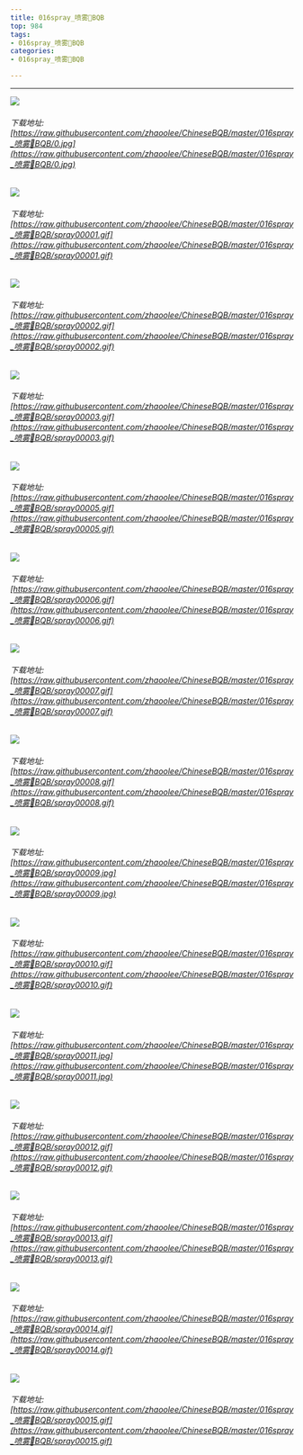 ```yaml
---
title: 016spray_喷雾🚿BQB
top: 984
tags:
- 016spray_喷雾🚿BQB
categories:
- 016spray_喷雾🚿BQB

---
```


------

<!-- more -->

![](https://raw.githubusercontent.com/zhaoolee/ChineseBQB/master/016spray_喷雾🚿BQB/0.jpg)
###### 下载地址:[https://raw.githubusercontent.com/zhaoolee/ChineseBQB/master/016spray_喷雾🚿BQB/0.jpg](https://raw.githubusercontent.com/zhaoolee/ChineseBQB/master/016spray_喷雾🚿BQB/0.jpg)

![](https://raw.githubusercontent.com/zhaoolee/ChineseBQB/master/016spray_喷雾🚿BQB/spray00001.gif)
###### 下载地址:[https://raw.githubusercontent.com/zhaoolee/ChineseBQB/master/016spray_喷雾🚿BQB/spray00001.gif](https://raw.githubusercontent.com/zhaoolee/ChineseBQB/master/016spray_喷雾🚿BQB/spray00001.gif)

![](https://raw.githubusercontent.com/zhaoolee/ChineseBQB/master/016spray_喷雾🚿BQB/spray00002.gif)
###### 下载地址:[https://raw.githubusercontent.com/zhaoolee/ChineseBQB/master/016spray_喷雾🚿BQB/spray00002.gif](https://raw.githubusercontent.com/zhaoolee/ChineseBQB/master/016spray_喷雾🚿BQB/spray00002.gif)

![](https://raw.githubusercontent.com/zhaoolee/ChineseBQB/master/016spray_喷雾🚿BQB/spray00003.gif)
###### 下载地址:[https://raw.githubusercontent.com/zhaoolee/ChineseBQB/master/016spray_喷雾🚿BQB/spray00003.gif](https://raw.githubusercontent.com/zhaoolee/ChineseBQB/master/016spray_喷雾🚿BQB/spray00003.gif)

![](https://raw.githubusercontent.com/zhaoolee/ChineseBQB/master/016spray_喷雾🚿BQB/spray00005.gif)
###### 下载地址:[https://raw.githubusercontent.com/zhaoolee/ChineseBQB/master/016spray_喷雾🚿BQB/spray00005.gif](https://raw.githubusercontent.com/zhaoolee/ChineseBQB/master/016spray_喷雾🚿BQB/spray00005.gif)

![](https://raw.githubusercontent.com/zhaoolee/ChineseBQB/master/016spray_喷雾🚿BQB/spray00006.gif)
###### 下载地址:[https://raw.githubusercontent.com/zhaoolee/ChineseBQB/master/016spray_喷雾🚿BQB/spray00006.gif](https://raw.githubusercontent.com/zhaoolee/ChineseBQB/master/016spray_喷雾🚿BQB/spray00006.gif)

![](https://raw.githubusercontent.com/zhaoolee/ChineseBQB/master/016spray_喷雾🚿BQB/spray00007.gif)
###### 下载地址:[https://raw.githubusercontent.com/zhaoolee/ChineseBQB/master/016spray_喷雾🚿BQB/spray00007.gif](https://raw.githubusercontent.com/zhaoolee/ChineseBQB/master/016spray_喷雾🚿BQB/spray00007.gif)

![](https://raw.githubusercontent.com/zhaoolee/ChineseBQB/master/016spray_喷雾🚿BQB/spray00008.gif)
###### 下载地址:[https://raw.githubusercontent.com/zhaoolee/ChineseBQB/master/016spray_喷雾🚿BQB/spray00008.gif](https://raw.githubusercontent.com/zhaoolee/ChineseBQB/master/016spray_喷雾🚿BQB/spray00008.gif)

![](https://raw.githubusercontent.com/zhaoolee/ChineseBQB/master/016spray_喷雾🚿BQB/spray00009.jpg)
###### 下载地址:[https://raw.githubusercontent.com/zhaoolee/ChineseBQB/master/016spray_喷雾🚿BQB/spray00009.jpg](https://raw.githubusercontent.com/zhaoolee/ChineseBQB/master/016spray_喷雾🚿BQB/spray00009.jpg)

![](https://raw.githubusercontent.com/zhaoolee/ChineseBQB/master/016spray_喷雾🚿BQB/spray00010.gif)
###### 下载地址:[https://raw.githubusercontent.com/zhaoolee/ChineseBQB/master/016spray_喷雾🚿BQB/spray00010.gif](https://raw.githubusercontent.com/zhaoolee/ChineseBQB/master/016spray_喷雾🚿BQB/spray00010.gif)

![](https://raw.githubusercontent.com/zhaoolee/ChineseBQB/master/016spray_喷雾🚿BQB/spray00011.jpg)
###### 下载地址:[https://raw.githubusercontent.com/zhaoolee/ChineseBQB/master/016spray_喷雾🚿BQB/spray00011.jpg](https://raw.githubusercontent.com/zhaoolee/ChineseBQB/master/016spray_喷雾🚿BQB/spray00011.jpg)

![](https://raw.githubusercontent.com/zhaoolee/ChineseBQB/master/016spray_喷雾🚿BQB/spray00012.gif)
###### 下载地址:[https://raw.githubusercontent.com/zhaoolee/ChineseBQB/master/016spray_喷雾🚿BQB/spray00012.gif](https://raw.githubusercontent.com/zhaoolee/ChineseBQB/master/016spray_喷雾🚿BQB/spray00012.gif)

![](https://raw.githubusercontent.com/zhaoolee/ChineseBQB/master/016spray_喷雾🚿BQB/spray00013.gif)
###### 下载地址:[https://raw.githubusercontent.com/zhaoolee/ChineseBQB/master/016spray_喷雾🚿BQB/spray00013.gif](https://raw.githubusercontent.com/zhaoolee/ChineseBQB/master/016spray_喷雾🚿BQB/spray00013.gif)

![](https://raw.githubusercontent.com/zhaoolee/ChineseBQB/master/016spray_喷雾🚿BQB/spray00014.gif)
###### 下载地址:[https://raw.githubusercontent.com/zhaoolee/ChineseBQB/master/016spray_喷雾🚿BQB/spray00014.gif](https://raw.githubusercontent.com/zhaoolee/ChineseBQB/master/016spray_喷雾🚿BQB/spray00014.gif)

![](https://raw.githubusercontent.com/zhaoolee/ChineseBQB/master/016spray_喷雾🚿BQB/spray00015.gif)
###### 下载地址:[https://raw.githubusercontent.com/zhaoolee/ChineseBQB/master/016spray_喷雾🚿BQB/spray00015.gif](https://raw.githubusercontent.com/zhaoolee/ChineseBQB/master/016spray_喷雾🚿BQB/spray00015.gif)

